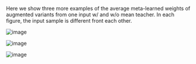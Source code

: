 Here we show three more examples of the average meta-learned weights of augmented variants from one input w/ and w/o mean teacher. In each figure, the input sample is different front each other.

![image](https://github.com/aijinrjinr/MLB-Seg/blob/main/Averaged_weight_maps_figures/w1.png)

![image](https://github.com/aijinrjinr/MLB-Seg/blob/main/Averaged_weight_maps_figures/w2.png)

![image](https://github.com/aijinrjinr/MLB-Seg/blob/main/Averaged_weight_maps_figures/w3.png)
